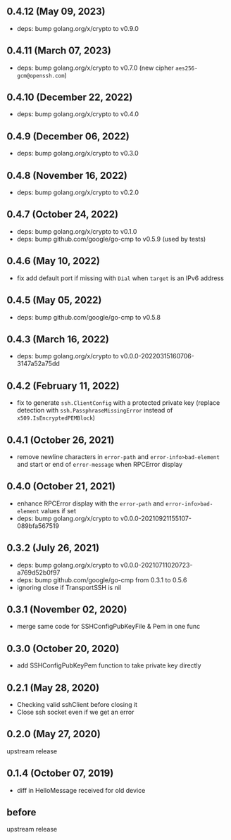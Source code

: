 <!-- markdownlint-disable-file MD041 -->
## 0.4.12 (May 09, 2023)

* deps: bump golang.org/x/crypto to v0.9.0

## 0.4.11 (March 07, 2023)

* deps: bump golang.org/x/crypto to v0.7.0 (new cipher `aes256-gcm@openssh.com`)

## 0.4.10 (December 22, 2022)

* deps: bump golang.org/x/crypto to v0.4.0

## 0.4.9 (December 06, 2022)

* deps: bump golang.org/x/crypto to v0.3.0

## 0.4.8 (November 16, 2022)

* deps: bump golang.org/x/crypto to v0.2.0

## 0.4.7 (October 24, 2022)

* deps: bump golang.org/x/crypto to v0.1.0
* deps: bump github.com/google/go-cmp to v0.5.9 (used by tests)

## 0.4.6 (May 10, 2022)

* fix add default port if missing with `Dial` when `target` is an IPv6 address

## 0.4.5 (May 05, 2022)

* deps: bump github.com/google/go-cmp to v0.5.8

## 0.4.3 (March 16, 2022)

* deps: bump golang.org/x/crypto to v0.0.0-20220315160706-3147a52a75dd

## 0.4.2 (February 11, 2022)

* fix to generate `ssh.ClientConfig` with a protected private key (replace detection with `ssh.PassphraseMissingError` instead of `x509.IsEncryptedPEMBlock`)

## 0.4.1 (October 26, 2021)

* remove newline characters in `error-path` and `error-info>bad-element` and start or end of `error-message` when RPCError display

## 0.4.0 (October 21, 2021)

* enhance RPCError display with the `error-path` and `error-info>bad-element` values if set
* deps: bump golang.org/x/crypto to v0.0.0-20210921155107-089bfa567519

## 0.3.2 (July 26, 2021)

* deps: bump golang.org/x/crypto to v0.0.0-20210711020723-a769d52b0f97
* deps: bump github.com/google/go-cmp from 0.3.1 to 0.5.6
* ignoring close if TransportSSH is nil

## 0.3.1 (November 02, 2020)

* merge same code for SSHConfigPubKeyFile & Pem in one func

## 0.3.0 (October 20, 2020)

* add SSHConfigPubKeyPem function to take private key directly

## 0.2.1 (May 28, 2020)

* Checking valid sshClient before closing it
* Close ssh socket even if we get an error

## 0.2.0 (May 27, 2020)

upstream release

## 0.1.4 (October 07, 2019)

* diff in HelloMessage received for old device

## before

upstream release
